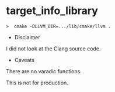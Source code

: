 # target_info_library

```console
>  cmake -DLLVM_DIR=.../lib/cmake/llvm .
```

* Disclaimer

I did not look at the Clang source code.

* Caveats

There are no varadic functions.

This is not for production.
